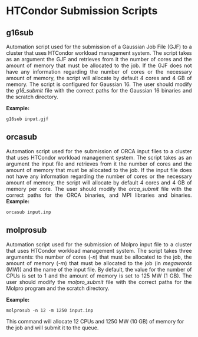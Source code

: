 # HTCondor Submission Scripts

## **g16sub**
<p align="justify">Automation script used for the submission of a Gaussian Job File (GJF) to a cluster that uses HTCondor workload management system. The script takes as an argument the GJF and retrieves from it the number of cores and the amount of memory that must be allocated to the job. If the GJF does not have any information regarding the number of cores or the necessary amount of memory, the script will allocate by default 4 cores and 4 GB of memory. The script is configured for Gaussian 16. The user should modify the <i>g16_submit</i> file with the correct paths for the Gaussian 16 binaries and the scratch directory.</p>

<b>Example:</b>

<code>g16sub input.gjf</code>

## **orcasub**
<p align="justify">Automation script used for the submission of ORCA input files to a cluster that uses HTCondor workload management system. The script takes as an argument the input file and retrieves from it the number of cores and the amount of memory that must be allocated to the job. If the input file does not have any information regarding the number of cores or the necessary amount of memory, the script will allocate by default 4 cores and 4 GB of memory per core. The user should modify the <i>orca_submit</i> file with the correct paths for the ORCA binaries, and MPI libraries and binaries. 
<b>Example:</b>

<code>orcasub input.inp</code>

## **molprosub**
<p align="justify">Automation script used for the submission of Molpro input file to a cluster that uses HTCondor workload management system. The script takes three arguments: the number of cores (<i>-n</i>) that must be allocated to the job, the amount of memory (<i>-m</i>) that must be allocated to the job (in <i>megawords</i> (MW)) and the name of the input file. By default, the value for the number of CPUs is set to 1 and the amount of memory is set to 125 MW (1 GB). The user should modify the <i>molpro_submit</i> file with the correct paths for the Molpro program and the scratch directory.</p>

<b>Example:</b>

<code>molprosub -n 12 -m 1250 input.inp</code>

This command will allocate 12 CPUs and 1250 MW (10 GB) of memory for the job and will submit it to the queue.

